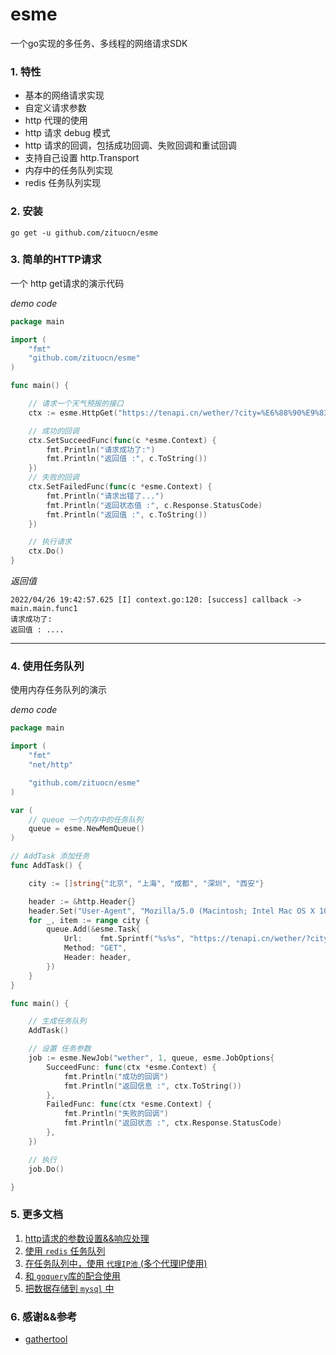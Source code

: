# esme

一个go实现的多任务、多线程的网络请求SDK


### 1. 特性

* 基本的网络请求实现
* 自定义请求参数
* http 代理的使用
* http 请求 debug 模式
* http 请求的回调，包括成功回调、失败回调和重试回调
* 支持自己设置 http.Transport
* 内存中的任务队列实现
* redis 任务队列实现

### 2. 安装

```shell
go get -u github.com/zituocn/esme
```

### 3. 简单的HTTP请求

一个 http get请求的演示代码

*demo code*

```go
package main

import (
	"fmt"
	"github.com/zituocn/esme"
)

func main() {

    // 请求一个天气预报的接口
	ctx := esme.HttpGet("https://tenapi.cn/wether/?city=%E6%88%90%E9%83%BD")

	// 成功的回调
	ctx.SetSucceedFunc(func(c *esme.Context) {
		fmt.Println("请求成功了:")
		fmt.Println("返回值 :", c.ToString())
	})
	// 失败的回调
	ctx.SetFailedFunc(func(c *esme.Context) {
		fmt.Println("请求出错了...")
		fmt.Println("返回状态值 :", c.Response.StatusCode)
		fmt.Println("返回值 :", c.ToString())
	})

    // 执行请求
	ctx.Do()
}
```

*返回值*

```shell
2022/04/26 19:42:57.625 [I] context.go:120: [success] callback -> main.main.func1
请求成功了:
返回值 : ....
```

---
### 4. 使用任务队列

使用内存任务队列的演示

*demo code*

```go
package main

import (
	"fmt"
	"net/http"

	"github.com/zituocn/esme"
)

var (
	// queue 一个内存中的任务队列
	queue = esme.NewMemQueue()
)

// AddTask 添加任务
func AddTask() {

	city := []string{"北京", "上海", "成都", "深圳", "西安"}

	header := &http.Header{}
	header.Set("User-Agent", "Mozilla/5.0 (Macintosh; Intel Mac OS X 10_15_7) AppleWebKit/537.36 (KHTML, like Gecko) Chrome/100.0.4896.127 Safari/537.36")
	for _, item := range city {
		queue.Add(&esme.Task{
			Url:    fmt.Sprintf("%s%s", "https://tenapi.cn/wether/?city=", item),
			Method: "GET",
			Header: header,
		})
	}
}

func main() {

	// 生成任务队列
	AddTask()

	// 设置 任务参数
	job := esme.NewJob("wether", 1, queue, esme.JobOptions{
		SucceedFunc: func(ctx *esme.Context) {
			fmt.Println("成功的回调")
			fmt.Println("返回信息 :", ctx.ToString())
		},
		FailedFunc: func(ctx *esme.Context) {
			fmt.Println("失败的回调")
			fmt.Println("返回状态 :", ctx.Response.StatusCode)
		},
	})

	// 执行
	job.Do()

}
```


### 5. 更多文档

1. [http请求的参数设置&&响应处理](./docs/http.md)
2. [使用 `redis` 任务队列](./docs/job.md)
3. [在任务队列中，使用 `代理IP池` (多个代理IP使用)](./docs/proxy.md)
4. [和 `goquery`库的配合使用](./docs/html.md)
5. [把数据存储到 `mysql` 中](./docs/db.md)

### 6. 感谢&&参考


* [gathertool](https://github.com/mangenotwork/gathertool)
